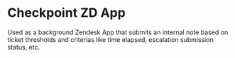 # Checkpoint ZD App

Used as a background Zendesk App that submits an internal note based on ticket thresholds and criterias like time elapsed, escalation submission status, etc.



